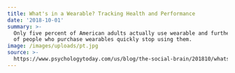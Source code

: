 ```yaml
---
title: What's in a Wearable? Tracking Health and Performance
date: '2018-10-01'
summary: >-
  Only five percent of American adults actually use wearable and further, half
  of people who purchase wearables quickly stop using them. 
image: /images/uploads/pt.jpg
source: >-
  https://www.psychologytoday.com/us/blog/the-social-brain/201810/whats-in-wearable-tracking-health-and-performance
---
```


